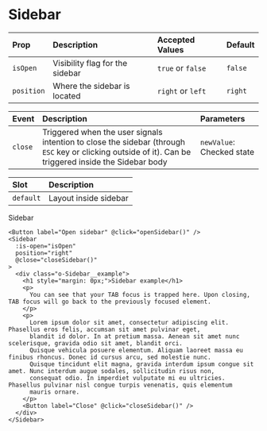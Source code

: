 # Sidebar

| Prop | Description | Accepted Values | Default |
| :--- | :--- | :--- | :--- |
| ```isOpen``` | Visibility flag for the sidebar | ```true``` or ```false``` | ```false``` |
| ```position``` | Where the sidebar is located | ```right``` or ```left``` | ```right``` |

| Event | Description | Parameters |
| :--- | :--- | :--- |
| ```close``` | Triggered when the user signals intention to close the sidebar (through ```ESC``` key or clicking outside of it). Can be triggered inside the Sidebar body  | ```newValue```: Checked state |

| Slot | Description |
| :--- | :--- |
| ```default``` | Layout inside sidebar |

Sidebar

```vue
<Button label="Open sidebar" @click="openSidebar()" />
<Sidebar
  :is-open="isOpen"
  position="right"
  @close="closeSidebar()"
>
  <div class="o-Sidebar__example">
    <h1 style="margin: 0px;">Sidebar example</h1>
    <p>
      You can see that your TAB focus is trapped here. Upon closing, TAB focus will go back to the previously focused element.
    </p>
    <p>
      Lorem ipsum dolor sit amet, consectetur adipiscing elit. Phasellus eros felis, accumsan sit amet pulvinar eget,
      blandit id dolor. In at pretium massa. Aenean sit amet nunc scelerisque, gravida odio sit amet, blandit orci.
      Quisque vehicula posuere elementum. Aliquam laoreet massa eu finibus rhoncus. Donec id cursus arcu, sed molestie nunc.
      Quisque tincidunt elit magna, gravida interdum ipsum congue sit amet. Nunc interdum augue sodales, sollicitudin risus non,
      consequat odio. In imperdiet vulputate mi eu ultricies. Phasellus pulvinar nisl congue turpis venenatis, quis elementum
      mauris ornare.
    </p>
    <Button label="Close" @click="closeSidebar()" />
  </div>
</Sidebar>
```

<SidebarExample />

<script setup>
import SidebarExample from './SidebarExample.vue'
</script>
